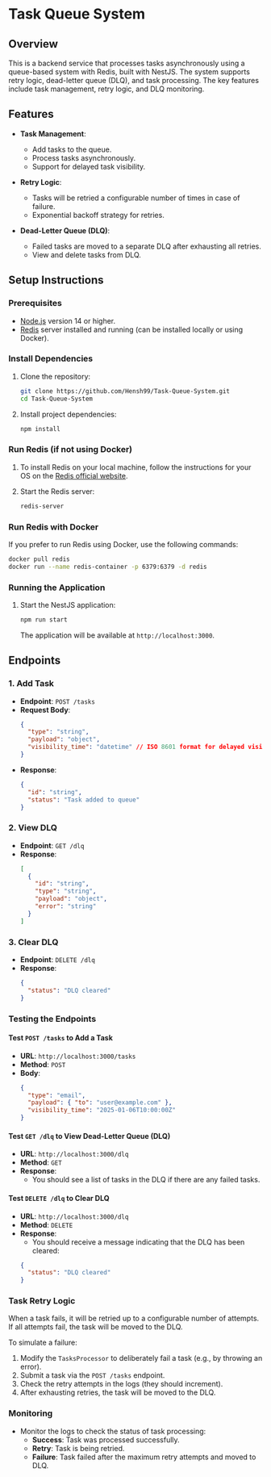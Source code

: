 # Task Queue System

## Overview

This is a backend service that processes tasks asynchronously using a queue-based system with Redis, built with NestJS. The system supports retry logic, dead-letter queue (DLQ), and task processing. The key features include task management, retry logic, and DLQ monitoring.

## Features

- **Task Management**:
  - Add tasks to the queue.
  - Process tasks asynchronously.
  - Support for delayed task visibility.
  
- **Retry Logic**:
  - Tasks will be retried a configurable number of times in case of failure.
  - Exponential backoff strategy for retries.
  
- **Dead-Letter Queue (DLQ)**:
  - Failed tasks are moved to a separate DLQ after exhausting all retries.
  - View and delete tasks from DLQ.

## Setup Instructions

### Prerequisites

- [Node.js](https://nodejs.org/) version 14 or higher.
- [Redis](https://redis.io/) server installed and running (can be installed locally or using Docker).

### Install Dependencies

1. Clone the repository:
   ```bash
   git clone https://github.com/Hensh99/Task-Queue-System.git
   cd Task-Queue-System
   ```

2. Install project dependencies:
   ```bash
   npm install
   ```

### Run Redis (if not using Docker)

1. To install Redis on your local machine, follow the instructions for your OS on the [Redis official website](https://redis.io/download).

2. Start the Redis server:
   ```bash
   redis-server
   ```

### Run Redis with Docker

If you prefer to run Redis using Docker, use the following commands:

```bash
docker pull redis
docker run --name redis-container -p 6379:6379 -d redis
```

### Running the Application

1. Start the NestJS application:
   ```bash
   npm run start
   ```

   The application will be available at `http://localhost:3000`.

## Endpoints

### 1. **Add Task**
- **Endpoint**: `POST /tasks`
- **Request Body**:
  ```json
  {
    "type": "string",
    "payload": "object",
    "visibility_time": "datetime" // ISO 8601 format for delayed visibility
  }
  ```
- **Response**:
  ```json
  {
    "id": "string",
    "status": "Task added to queue"
  }
  ```

### 2. **View DLQ**
- **Endpoint**: `GET /dlq`
- **Response**:
  ```json
  [
    {
      "id": "string",
      "type": "string",
      "payload": "object",
      "error": "string"
    }
  ]
  ```

### 3. **Clear DLQ**
- **Endpoint**: `DELETE /dlq`
- **Response**:
  ```json
  {
    "status": "DLQ cleared"
  }
  ```

### Testing the Endpoints

#### Test `POST /tasks` to Add a Task
- **URL**: `http://localhost:3000/tasks`
- **Method**: `POST`
- **Body**:
  ```json
  {
    "type": "email",
    "payload": { "to": "user@example.com" },
    "visibility_time": "2025-01-06T10:00:00Z"
  }
  ```

#### Test `GET /dlq` to View Dead-Letter Queue (DLQ)
- **URL**: `http://localhost:3000/dlq`
- **Method**: `GET`
- **Response**: 
  - You should see a list of tasks in the DLQ if there are any failed tasks.

#### Test `DELETE /dlq` to Clear DLQ
- **URL**: `http://localhost:3000/dlq`
- **Method**: `DELETE`
- **Response**:
  - You should receive a message indicating that the DLQ has been cleared:
  ```json
  {
    "status": "DLQ cleared"
  }
  ```

### Task Retry Logic

When a task fails, it will be retried up to a configurable number of attempts. If all attempts fail, the task will be moved to the DLQ.

To simulate a failure:
1. Modify the `TasksProcessor` to deliberately fail a task (e.g., by throwing an error).
2. Submit a task via the `POST /tasks` endpoint.
3. Check the retry attempts in the logs (they should increment).
4. After exhausting retries, the task will be moved to the DLQ.

### Monitoring

- Monitor the logs to check the status of task processing:
  - **Success**: Task was processed successfully.
  - **Retry**: Task is being retried.
  - **Failure**: Task failed after the maximum retry attempts and moved to DLQ.

